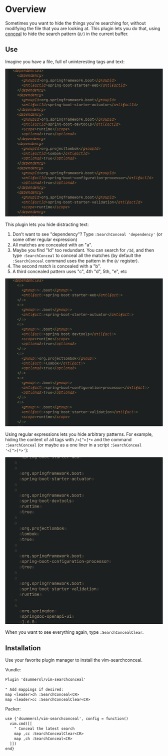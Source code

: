 Overview
========

Sometimes you want to hide the things you're searching for, without modifying
the file that you are looking at. This plugin lets you do that, using [conceal](https://vimhelp.org/syntax.txt.html#conceal) to hide the search pattern (`@/`) in the current buffer.

Use
---

Imagine you have a file, full of uninteresting tags and text:

![Example screenshot](./docs/disabled.png)

This plugin lets you hide distracting text:

1. Don't want to see "dependency"? Type `:SearchConceal 'dependency'` (or some other regular expression)
2. All matches are concealed with an "a".
3. Maybe you find "Id" too redundant. You can search for `/Id`, and then type `:SearchConceal` to conceal all the matches (by default the `:SearchConceal` command uses the pattern in the `@/` register).
4. The second match is concealed with a "b".
5. A third concealed pattern uses "c", 4th "d", 5th, "e", etc

![Example screenshot](./docs/enabled.png)

Using regular expressions lets you hide arbitrary patterns. For example, hiding the content of all tags with `/<[^>]*>` and the command
`:SearchConceal` (or maybe as a one liner in a script `:SearchConceal '<[^>]*>'`):

![Example screenshot](./docs/enabled-hide-tags.png)

When you want to see everything again, type `:SearchConcealClear`.

Installation
------------

Use your favorite plugin manager to install the vim-searchconceal.

Vundle:

    Plugin 'dsummersl/vim-searchconceal'

    " Add mappings if desired:
    map <leader>ch :SearchConceal<CR>
    map <leader>cc :SearchConcealClear<CR>

Packer:

    use {'dsummersl/vim-searchconceal', config = function()
      vim.cmd([[
        " Conceal the latest search
        map ,cc :SearchConcealClear<CR>
        map ,ch :SearchConceal<CR>
      ]])
    end}

